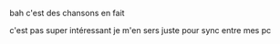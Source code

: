 bah c'est des chansons
en fait

c'est pas super intéressant
je m'en sers juste pour sync entre mes pc
